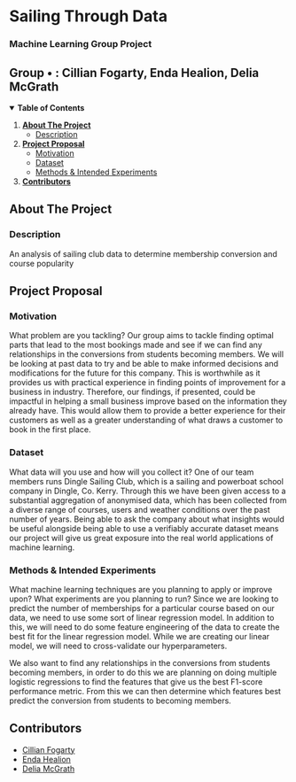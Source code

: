 <!-- Title -->
# Sailing Through Data
### Machine Learning Group Project
## Group • : Cillian Fogarty, Enda Healion, Delia McGrath


<!-- Table of Contents -->
<details open="open">
    <summary><b>Table of Contents</b></summary>
    <ol>
        <li>
            <a href="#about-the-project"><b>About The Project</b></a>
            <ul>
                <li><a href="#description">Description</a></li>
            </ul>
        </li>
        <li>
            <a href="#project-proposal"><b>Project Proposal</b></a>
            <ul>
                <li><a href="#motivation">Motivation</a></li>
                <li><a href="#dataset">Dataset</a></li>
                 <li><a href="#methods--intended-experiments">Methods & Intended Experiments</a></li>
            </ul>
        </li>
        <li><a href="#contributors"><b>Contributors</b></a></li>
    </ol>
</details>



<!-- About The Project -->
## About The Project

### Description
An analysis of sailing club data to determine membership conversion and course popularity


<!-- Project Proposal -->
## Project Proposal

### Motivation
What problem are you tackling?
Our group aims to tackle finding optimal parts that lead to the most bookings made and see if we can find any relationships in the conversions from students becoming members. We will be looking at past data to try and be able to make informed decisions and modifications for the future for this company. This is worthwhile as it provides us with practical experience in finding points of improvement for a business in industry. Therefore, our findings, if presented, could be impactful in helping a small business improve based on the information they already have. This would allow them to provide a better experience for their customers as well as a greater understanding of what draws a customer to book in the first place.

### Dataset
What data will you use and how will you collect it?
One of our team members runs Dingle Sailing Club, which is a sailing and powerboat school company in Dingle, Co. Kerry. Through this we have been given access to a substantial aggregation of anonymised data, which has been collected from a diverse range of courses, users and weather conditions over the past number of years. Being able to ask the company about what insights would be useful alongside being able to use a verifiably accurate dataset means our project will give us great exposure into the real world applications of machine learning.

### Methods & Intended Experiments

What machine learning techniques are you planning to apply or improve upon? What experiments are you planning to run?
Since we are looking to predict the number of memberships for a particular course based on our data, we need to use some sort of linear regression model. In addition to this, we will need to do some feature engineering of the data to create the best fit for the linear regression model. While we are creating our linear model, we will need to cross-validate our hyperparameters.

We also want to find any relationships in the conversions from students becoming members, in order to do this we are planning on doing multiple logistic regressions to find the features that give us the best F1-score performance metric. From this we can then determine which features best predict the conversion from students to becoming members.



<!-- Contributors -->
## Contributors
* [Cillian Fogarty](https://github.com/cillfog1)
* [Enda Healion](https://github.com/EndaHealion)
* [Delia McGrath](https://github.com/dmcgrath19)

